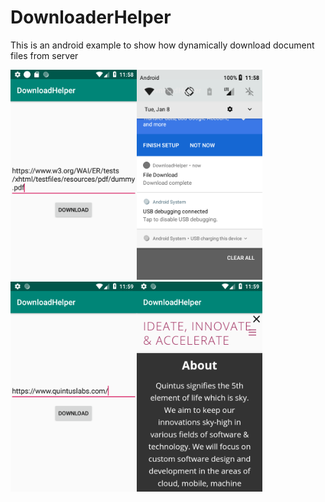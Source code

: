 # DownloaderHelper
This is an android example to show how dynamically download document files from server<br/>

<img src="screen/screen1.png" width="40%"><img src="screen/screen2.png" width="40%">
<img src="screen/screen3.png" width="40%"><img src="screen/screen4.png" width="40%">
